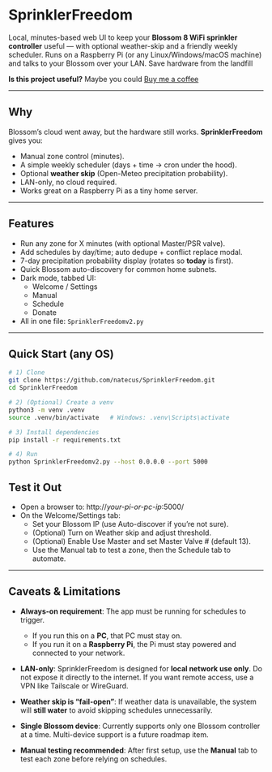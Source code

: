 # SprinklerFreedom

Local, minutes-based web UI to keep your **Blossom 8 WiFi sprinkler controller** useful — with optional weather-skip and a friendly weekly scheduler. Runs on a Raspberry Pi (or any Linux/Windows/macOS machine) and talks to your Blossom over your LAN. Save hardware from the landfill 

**Is this project useful?** Maybe you could [Buy me a coffee](https://buymeacoffee.com/natecus)

---

## Why

Blossom’s cloud went away, but the hardware still works. **SprinklerFreedom** gives you:

- Manual zone control (minutes).
- A simple weekly scheduler (days + time → cron under the hood).
- Optional **weather skip** (Open-Meteo precipitation probability).
- LAN-only, no cloud required.
- Works great on a Raspberry Pi as a tiny home server.

---

## Features

- Run any zone for X minutes (with optional Master/PSR valve).
- Add schedules by day/time; auto dedupe + conflict replace modal.
- 7-day precipitation probability display (rotates so **today** is first).
- Quick Blossom auto-discovery for common home subnets.
- Dark mode, tabbed UI:
  - Welcome / Settings  
  - Manual  
  - Schedule  
  - Donate
- All in one file: `SprinklerFreedomv2.py`

---

## Quick Start (any OS)

```bash
# 1) Clone
git clone https://github.com/natecus/SprinklerFreedom.git
cd SprinklerFreedom

# 2) (Optional) Create a venv
python3 -m venv .venv
source .venv/bin/activate   # Windows: .venv\Scripts\activate

# 3) Install dependencies
pip install -r requirements.txt

# 4) Run
python SprinklerFreedomv2.py --host 0.0.0.0 --port 5000
```
## Test it Out
- Open a browser to: http://*your-pi-or-pc-ip*:5000/
- On the Welcome/Settings tab:
  - Set your Blossom IP (use Auto-discover if you’re not sure).
  - (Optional) Turn on Weather skip and adjust threshold.
  - (Optional) Enable Use Master and set Master Valve # (default 13).
  - Use the Manual tab to test a zone, then the Schedule tab to automate.

---
## Caveats & Limitations

- **Always-on requirement**: The app must be running for schedules to trigger.  
  - If you run this on a **PC**, that PC must stay on.  
  - If you run it on a **Raspberry Pi**, the Pi must stay powered and connected to your network.

- **LAN-only**: SprinklerFreedom is designed for **local network use only**. Do not expose it directly to the internet. If you want remote access, use a VPN like Tailscale or WireGuard.

- **Weather skip is “fail-open”**: If weather data is unavailable, the system will **still water** to avoid skipping schedules unnecessarily.

- **Single Blossom device**: Currently supports only one Blossom controller at a time. Multi-device support is a future roadmap item.

- **Manual testing recommended**: After first setup, use the **Manual** tab to test each zone before relying on schedules.
